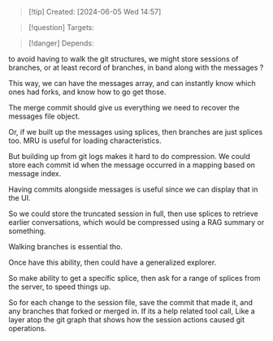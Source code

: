 
>[!tip] Created: [2024-06-05 Wed 14:57]

>[!question] Targets: 

>[!danger] Depends: 

to avoid having to walk the git structures, we might store sessions of branches, or at least record of branches, in band along with the messages ?

This way, we can have the messages array, and can instantly know which ones had forks, and know how to go get those.

The merge commit should give us everything we need to recover the messages file object.

Or, if we built up the messages using splices, then branches are just splices too.  MRU is useful for loading characteristics.

But building up from git logs makes it hard to do compression.
We could store each commit id when the message occurred in a mapping based on message index.

Having commits alongside messages is useful since we can display that in the UI.

So we could store the truncated session in full, then use splices to retrieve earlier conversations, which would be compressed using a RAG summary or something.

Walking branches is essential tho.

Once have this ability, then could have a generalized explorer.

So make ability to get a specific splice, then ask for a range of splices from the server, to speed things up.

So for each change to the session file, save the commit that made it, and any branches that forked or merged in.  If its a help related tool call, 
Like a layer atop the git graph that shows how the session actions caused git operations.